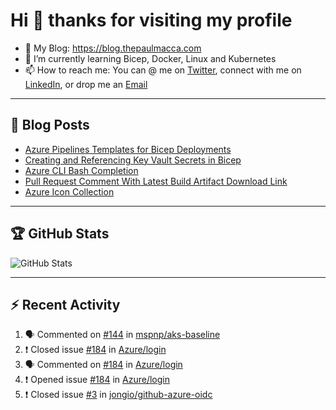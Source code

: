 # Hi 👋 thanks for visiting my profile

- 💬 My Blog: <https://blog.thepaulmacca.com>
- 🌱 I’m currently learning Bicep, Docker, Linux and Kubernetes
- 📫 How to reach me: You can @ me on [Twitter](https://twitter.com/thepaulmacca), connect with me on [LinkedIn](https://www.linkedin.com/in/thepaulmacca/), or drop me an [Email](mailto:pm@thepaulmacca.com)

---

## :blue_book: Blog Posts
<!-- BLOG-POST-LIST:START -->
- [Azure Pipelines Templates for Bicep Deployments](https://blog.thepaulmacca.com/azure-pipelines-templates-for-bicep-deployments/)
- [Creating and Referencing Key Vault Secrets in Bicep](https://blog.thepaulmacca.com/creating-and-referencing-key-vault-secrets-in-bicep/)
- [Azure CLI Bash Completion](https://blog.thepaulmacca.com/azure-cli-bash-completion/)
- [Pull Request Comment With Latest Build Artifact Download Link](https://blog.thepaulmacca.com/pull-request-comment-with-latest-build-artifact-download-link/)
- [Azure Icon Collection](https://blog.thepaulmacca.com/azure-icon-collection/)
<!-- BLOG-POST-LIST:END -->

---

## :trophy: GitHub Stats

![GitHub Stats](https://github-readme-stats.vercel.app/api?username=thepaulmacca&count_private=true&show_icons=true&theme=dark)

---

## :zap: Recent Activity

<!--START_SECTION:activity-->
1. 🗣 Commented on [#144](https://github.com/mspnp/aks-baseline/issues/144) in [mspnp/aks-baseline](https://github.com/mspnp/aks-baseline)
2. ❗️ Closed issue [#184](https://github.com/Azure/login/issues/184) in [Azure/login](https://github.com/Azure/login)
3. 🗣 Commented on [#184](https://github.com/Azure/login/issues/184) in [Azure/login](https://github.com/Azure/login)
4. ❗️ Opened issue [#184](https://github.com/Azure/login/issues/184) in [Azure/login](https://github.com/Azure/login)
5. ❗️ Closed issue [#3](https://github.com/jongio/github-azure-oidc/issues/3) in [jongio/github-azure-oidc](https://github.com/jongio/github-azure-oidc)
<!--END_SECTION:activity-->
